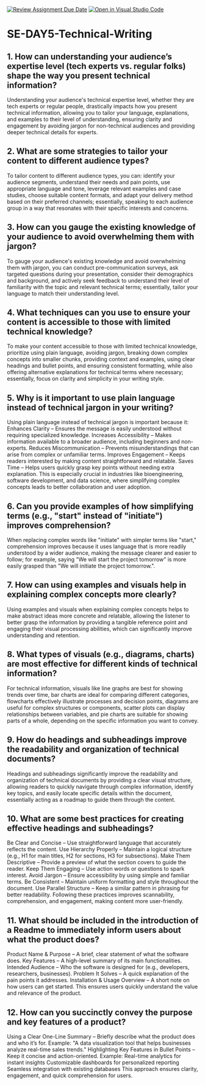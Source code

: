 [![Review Assignment Due Date](https://classroom.github.com/assets/deadline-readme-button-22041afd0340ce965d47ae6ef1cefeee28c7c493a6346c4f15d667ab976d596c.svg)](https://classroom.github.com/a/zsAR-pyY)
[![Open in Visual Studio Code](https://classroom.github.com/assets/open-in-vscode-2e0aaae1b6195c2367325f4f02e2d04e9abb55f0b24a779b69b11b9e10269abc.svg)](https://classroom.github.com/online_ide?assignment_repo_id=18464537&assignment_repo_type=AssignmentRepo)
# SE-DAY5-Technical-Writing
## 1. How can understanding your audience’s expertise level (tech experts vs. regular folks) shape the way you present technical information?
Understanding your audience's technical expertise level, whether they are tech experts or regular people, drastically impacts how you present technical information, allowing you to tailor your language, explanations, and examples to their level of understanding, ensuring clarity and engagement by avoiding jargon for non-technical audiences and providing deeper technical details for experts. 
## 2. What are some strategies to tailor your content to different audience types?
 To tailor content to different audience types, you can: identify your audience segments, understand their needs and pain points, use appropriate language and tone, leverage relevant examples and case studies, choose suitable content formats, and adapt your delivery method based on their preferred channels; essentially, speaking to each audience group in a way that resonates with their specific interests and concerns. 
## 3. How can you gauge the existing knowledge of your audience to avoid overwhelming them with jargon?
To gauge your audience's existing knowledge and avoid overwhelming them with jargon, you can conduct pre-communication surveys, ask targeted questions during your presentation, consider their demographics and background, and actively seek feedback to understand their level of familiarity with the topic and relevant technical terms; essentially, tailor your language to match their understanding level. 
## 4. What techniques can you use to ensure your content is accessible to those with limited technical knowledge?
To make your content accessible to those with limited technical knowledge, prioritize using plain language, avoiding jargon, breaking down complex concepts into smaller chunks, providing context and examples, using clear headings and bullet points, and ensuring consistent formatting, while also offering alternative explanations for technical terms where necessary; essentially, focus on clarity and simplicity in your writing style. 
## 5. Why is it important to use plain language instead of technical jargon in your writing?
Using plain language instead of technical jargon is important because it:
Enhances Clarity – Ensures the message is easily understood without requiring specialized knowledge.
Increases Accessibility – Makes information available to a broader audience, including beginners and non-experts.
Reduces Miscommunication – Prevents misunderstandings that can arise from complex or unfamiliar terms.
Improves Engagement – Keeps readers interested by making content straightforward and relatable.
Saves Time – Helps users quickly grasp key points without needing extra explanation.
This is especially crucial in industries like bioengineering, software development, and data science, where simplifying complex concepts leads to better collaboration and user adoption.
## 6. Can you provide examples of how simplifying terms (e.g., "start" instead of "initiate") improves comprehension?
When replacing complex words like "initiate" with simpler terms like "start," comprehension improves because it uses language that is more readily understood by a wider audience, making the message clearer and easier to follow; for example, saying "We will start the project tomorrow" is more easily grasped than "We will initiate the project tomorrow.". 
## 7. How can using examples and visuals help in explaining complex concepts more clearly?
Using examples and visuals when explaining complex concepts helps to make abstract ideas more concrete and relatable, allowing the listener to better grasp the information by providing a tangible reference point and engaging their visual processing abilities, which can significantly improve understanding and retention. 
## 8. What types of visuals (e.g., diagrams, charts) are most effective for different kinds of technical information?
For technical information, visuals like line graphs are best for showing trends over time, bar charts are ideal for comparing different categories, flowcharts effectively illustrate processes and decision points, diagrams are useful for complex structures or components, scatter plots can display relationships between variables, and pie charts are suitable for showing parts of a whole, depending on the specific information you want to convey. 
## 9. How do headings and subheadings improve the readability and organization of technical documents?
Headings and subheadings significantly improve the readability and organization of technical documents by providing a clear visual structure, allowing readers to quickly navigate through complex information, identify key topics, and easily locate specific details within the document, essentially acting as a roadmap to guide them through the content. 
## 10. What are some best practices for creating effective headings and subheadings?
Be Clear and Concise – Use straightforward language that accurately reflects the content.
Use Hierarchy Properly – Maintain a logical structure (e.g., H1 for main titles, H2 for sections, H3 for subsections).
Make Them Descriptive – Provide a preview of what the section covers to guide the reader.
Keep Them Engaging – Use action words or questions to spark interest.
Avoid Jargon – Ensure accessibility by using simple and familiar terms.
Be Consistent – Maintain uniform formatting and style throughout the document.
Use Parallel Structure – Keep a similar pattern in phrasing for better readability.
Following these practices improves scannability, comprehension, and engagement, making content more user-friendly.
## 11. What should be included in the introduction of a Readme to immediately inform users about what the product does?
Product Name & Purpose – A brief, clear statement of what the software does.
Key Features – A high-level summary of its main functionalities.
Intended Audience – Who the software is designed for (e.g., developers, researchers, businesses).
Problem It Solves – A quick explanation of the pain points it addresses.
Installation & Usage Overview – A short note on how users can get started.
This ensures users quickly understand the value and relevance of the product.
## 12. How can you succinctly convey the purpose and key features of a product?
Using a Clear One-Line Summary – Briefly describe what the product does and who it’s for.
Example: "A data visualization tool that helps businesses analyze real-time sales trends."
Highlighting Key Features in Bullet Points – Keep it concise and action-oriented.
Example:
Real-time analytics for instant insights
Customizable dashboards for personalized reporting
Seamless integration with existing databases
This approach ensures clarity, engagement, and quick comprehension for users.
